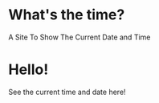 # What's the time?
A Site To Show The Current Date and Time
<h1>Hello!</h1>
See the current time and date here!
